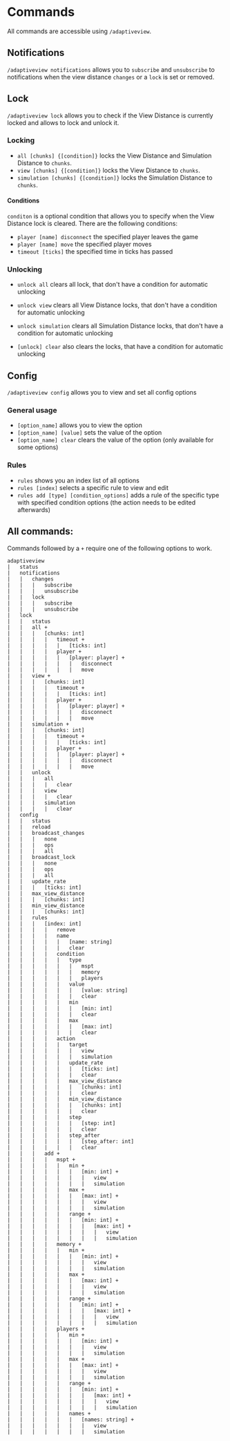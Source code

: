 # Commands

All commands are accessible using `/adaptiveview`.

## Notifications

`/adaptiveview notifications` allows you to `subscribe` and `unsubscribe` to notifications when the view distance `changes` or a `lock` is set or removed.

## Lock

`/adaptiveview lock` allows you to check if the View Distance is currently locked and allows to lock and unlock it.

### Locking
- `all [chunks] {[condition]}` locks the View Distance and Simulation Distance to `chunks`.
- `view [chunks] {[condition]}` locks the View Distance to `chunks`.
- `simulation [chunks] {[condition]}` locks the Simulation Distance to `chunks`.

#### Conditions
`conditon` is a optional condition that allows you to specify when the View Distance lock is cleared. There are the following conditions:

  - `player [name] disconnect` the specified player leaves the game
  - `player [name] move` the specified player moves
  - `timeout [ticks]` the specified time in ticks has passed

### Unlocking

- `unlock all` clears all lock, that don't have a condition for automatic unlocking
- `unlock view` clears all View Distance locks, that don't have a condition for automatic unlocking
- `unlock simulation` clears all Simulation Distance locks, that don't have a condition for automatic unlocking

- `[unlock] clear` also clears the locks, that have a condition for automatic unlocking

## Config

`/adaptiveview config` allows you to view and set all config options

### General usage

- `[option_name]` allows you to view the option
- `[option_name] [value]` sets the value of the option
- `[option_name] clear` clears the value of the option (only available for some options)

### Rules
- `rules` shows you an index list of all options
- `rules [index]` selects a specific rule to view and edit
- `rules add [type] [condition_options]` adds a rule of the specific type with specified condition options (the action needs to be edited afterwards)

## All commands:

Commands followed by a `+` require one of the following options to work.

```
adaptiveview
|   status
|   notifications
|   |   changes
|   |   |   subscribe
|   |   |   unsubscribe
|   |   lock
|   |   |   subscribe
|   |   |   unsubscribe
|   lock
|   |   status
|   |   all +
|   |   |   [chunks: int]
|   |   |   |   timeout +
|   |   |   |   |   [ticks: int]
|   |   |   |   player +
|   |   |   |   |   [player: player] +
|   |   |   |   |   |   disconnect
|   |   |   |   |   |   move
|   |   view +
|   |   |   [chunks: int]
|   |   |   |   timeout +
|   |   |   |   |   [ticks: int]
|   |   |   |   player +
|   |   |   |   |   [player: player] +
|   |   |   |   |   |   disconnect
|   |   |   |   |   |   move
|   |   simulation +
|   |   |   [chunks: int]
|   |   |   |   timeout +
|   |   |   |   |   [ticks: int]
|   |   |   |   player +
|   |   |   |   |   [player: player] +
|   |   |   |   |   |   disconnect
|   |   |   |   |   |   move
|   |   unlock
|   |   |   all
|   |   |   |   clear
|   |   |   view
|   |   |   |   clear
|   |   |   simulation
|   |   |   |   clear
|   config
|   |   status
|   |   reload
|   |   broadcast_changes
|   |   |   none
|   |   |   ops
|   |   |   all
|   |   broadcast_lock
|   |   |   none
|   |   |   ops
|   |   |   all
|   |   update_rate
|   |   |   [ticks: int]
|   |   max_view_distance
|   |   |   [chunks: int]
|   |   min_view_distance
|   |   |   [chunks: int]
|   |   rules
|   |   |   [index: int]
|   |   |   |   remove
|   |   |   |   name
|   |   |   |   |   [name: string]
|   |   |   |   |   clear
|   |   |   |   condition
|   |   |   |   |   type
|   |   |   |   |   |   mspt
|   |   |   |   |   |   memory
|   |   |   |   |   |   players
|   |   |   |   |   value
|   |   |   |   |   |   [value: string]
|   |   |   |   |   |   clear
|   |   |   |   |   min
|   |   |   |   |   |   [min: int]
|   |   |   |   |   |   clear
|   |   |   |   |   max
|   |   |   |   |   |   [max: int]
|   |   |   |   |   |   clear
|   |   |   |   action
|   |   |   |   |   target
|   |   |   |   |   |   view
|   |   |   |   |   |   simulation
|   |   |   |   |   update_rate
|   |   |   |   |   |   [ticks: int]
|   |   |   |   |   |   clear
|   |   |   |   |   max_view_distance
|   |   |   |   |   |   [chunks: int]
|   |   |   |   |   |   clear
|   |   |   |   |   min_view_distance
|   |   |   |   |   |   [chunks: int]
|   |   |   |   |   |   clear
|   |   |   |   |   step
|   |   |   |   |   |   [step: int]
|   |   |   |   |   |   clear
|   |   |   |   |   step_after
|   |   |   |   |   |   [step_after: int]
|   |   |   |   |   |   clear
|   |   |   add +
|   |   |   |   mspt +
|   |   |   |   |   min +
|   |   |   |   |   |   [min: int] +
|   |   |   |   |   |   |   view
|   |   |   |   |   |   |   simulation
|   |   |   |   |   max + 
|   |   |   |   |   |   [max: int] +
|   |   |   |   |   |   |   view
|   |   |   |   |   |   |   simulation
|   |   |   |   |   range +
|   |   |   |   |   |   [min: int] +
|   |   |   |   |   |   |   [max: int] +
|   |   |   |   |   |   |   |   view
|   |   |   |   |   |   |   |   simulation
|   |   |   |   memory +
|   |   |   |   |   min +
|   |   |   |   |   |   [min: int] +
|   |   |   |   |   |   |   view
|   |   |   |   |   |   |   simulation
|   |   |   |   |   max + 
|   |   |   |   |   |   [max: int] +
|   |   |   |   |   |   |   view
|   |   |   |   |   |   |   simulation
|   |   |   |   |   range +
|   |   |   |   |   |   [min: int] +
|   |   |   |   |   |   |   [max: int] +
|   |   |   |   |   |   |   |   view
|   |   |   |   |   |   |   |   simulation
|   |   |   |   players +
|   |   |   |   |   min +
|   |   |   |   |   |   [min: int] +
|   |   |   |   |   |   |   view
|   |   |   |   |   |   |   simulation
|   |   |   |   |   max + 
|   |   |   |   |   |   [max: int] +
|   |   |   |   |   |   |   view
|   |   |   |   |   |   |   simulation
|   |   |   |   |   range +
|   |   |   |   |   |   [min: int] +
|   |   |   |   |   |   |   [max: int] +
|   |   |   |   |   |   |   |   view
|   |   |   |   |   |   |   |   simulation
|   |   |   |   |   names +
|   |   |   |   |   |   [names: string] +
|   |   |   |   |   |   |   view
|   |   |   |   |   |   |   simulation
```
